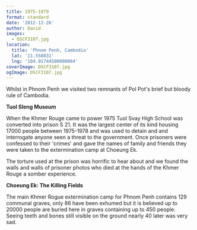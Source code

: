 ```yaml
---
title: 1975-1979
format: standard
date: '2012-12-26'
author: David
images:
  - DSCF3107.jpg
location:
  title: 'Phnom Penh, Cambodia'
  lat: '11.558831'
  lng: '104.91744500000004'
coverImage: DSCF3107.jpg
ogImage: DSCF3107.jpg
---
```

Whilst in Phnom Penh we visited two remnants of Pol Pot's brief but bloody rule of Cambodia.

**Tuol Sleng Museum**

When the Khmer Rouge came to power 1975 Tuol Svay High School was converted into prison S 21. It was the largest center of its kind housing 17000 people between 1975-1978 and was used to detain and and interrogate anyone seen a threat to the government. Once prisoners were confessed to their 'crimes' and gave the names of family and friends they were taken to the extermination camp at Choeung Ek.

The torture used at the prison was horrific to hear about and we found the walls and walls of prisoner photos who died at the hands of the Khmer Rouge a somber experience.

**Choeung Ek: The Killing Fields**

The main Khmer Rogue extermination camp for Phnom Penh contains 129 communal graves, only 86 have been exhumed but it is believed up to 20000 people are buried here in graves containing up to 450 people. Seeing teeth and bones still visible on the ground nearly 40 later was very sad.
